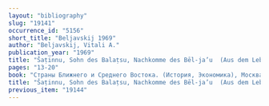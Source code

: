 ```yaml
---
layout: "bibliography"
slug: "19141"
occurrence_id: "5156"
short_title: "Beljavskij 1969"
author: "Beljavskij, Vitali A."
publication_year: "1969"
title: "Šaṭinnu, Sohn des Balaṭsu, Nachkomme des Bēl-ja’u  (Aus dem Leben der Mittelschichten der neubabylonischen Gesellschaft) (in Russ.)"
pages: "13-20"
book: "Страны Ближнего и Среднего Востока. (История, Экономика), Москва 1969, Изд-во « Наука », [Strany Bližnego i Srednego Vostoka. (Istorija, Èkonomika),  Izd-vo « Nauka » (Moscow)]"
title: "Šaṭinnu, Sohn des Balaṭsu, Nachkomme des Bēl-ja’u  (Aus dem Leben der Mittelschichten der neubabylonischen Gesellschaft) (in Russ.)"
previous_item: "19144"
---
```

